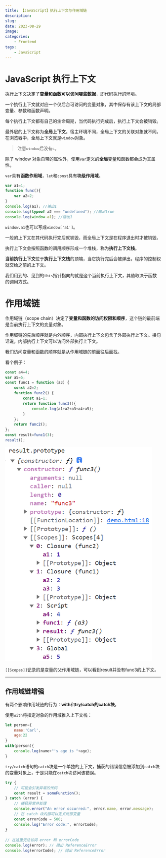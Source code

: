 ```yaml
---
title: 【JavaScript】执行上下文与作用域链
description: 
slug: 
date: 2023-08-29
image: 
categories:
    - Frontend
tags:
    - JavaScript
---
```

# JavaScript 执行上下文

执行上下文决定了**变量和函数可以访问哪些数据**，即代码执行的环境。

一个执行上下文就对应一个仅后台可访问的变量对象，其中保存有该上下文的局部变量、参数和函数声明。

每个执行上下文都有自己的生命周期，当代码执行完成后，执行上下文会被销毁。

最外层的上下文称为**全局上下文**。宿主环境不同，全局上下文的关联对象就不同。在浏览器中，全局上下文就是`window`对象。

> 注意`window`后没有`s`。

除了 window 对象自带的属性外，使用`var`定义的**全局**变量和函数都会成为其属性。

`var`具有**函数作用域**，`let`和`const`具有**块级作用域**。

```javascript
var a1=1;
function func(){
    var a2=2;
}
console.log(a1); //输出1
console.log(typeof a2 === "undefined"); //输出true
console.log(window.a1); //输出1
```

`window.a1`也可以写成`window['a1']`。

一般的上下文在其代码执行完后就销毁，而全局上下文是在程序退出时才被销毁。

执行上下文会按照函数的调用顺序形成一个堆栈，称为**执行上下文栈**。

**当前执行上下文**位于**执行上下文栈**的顶端，当它执行完后会被弹出，程序的控制权就交给之前的上下文。

我们用到的、见到的`this`指针指向的就是这个当前执行上下文，其值取决于函数的调用方式。

# 作用域链

作用域链（scope chain）决定了**变量和函数的访问权限和顺序**，这个链的最前端是当前执行上下文的变量对象。

作用域链的先后顺序就是内外顺序，内部执行上下文包含了外部执行上下文。换句话说，内部执行上下文可以访问外部执行上下文。

我们访问变量和函数的顺序就是从作用域链的前面往后面找。

看个例子：

```javascript
const a4=4;
var a5=5;
const func1 = function (a3) {
    const a2=2;
    function func2() {
        const a1=1;
        return function func3(){
            console.log(a1+a2+a3+a4+a5);
        }
    };
    return func2();
};
const result=func1(3);
result();
```

![image-20230829134446401](https://raw.githubusercontent.com/Shadow-Kylin/BlogImages/main/images/202308291344466.png)

`[[Scopes]]`记录的是变量的父作用域链，可以看到result并没有func3的上下文。

---

## 作用域链增强

有两个影响作用域链的行为：**with**和**try/catch的catch块**。

使用`with`将指定对象的作用域推入上下文栈：

```javascript
let person={
    name:'Carl',
    age:22
}
with(person){
    console.log(name+"'s age is "+age);
}
```

`try/catch`语句的`catch`块是一个单独的上下文，捕获的错误信息被添加到`catch`块的变量对象上，于是只能在`catch`块访问该错误。

```javascript
try {
    // 可能会引发异常的代码
    const result = someFunction();
} catch (error) {
    // 捕获异常并处理
    console.error("An error occurred:", error.name, error.message);
    // 在 catch 块内部可以定义局部变量
    const errorCode = 500;
    console.log("Error code:", errorCode);
}

// 在这里无法访问 error 和 errorCode
console.log(error); // 抛出 ReferenceError
console.log(errorCode); // 抛出 ReferenceError
```

